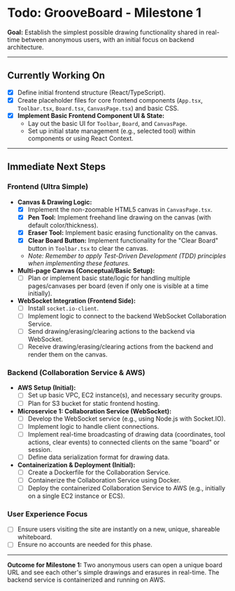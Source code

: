 # Todo: GrooveBoard - Milestone 1

**Goal:** Establish the simplest possible drawing functionality shared in real-time between anonymous users, with an initial focus on backend architecture.

---

## Currently Working On

* [x] Define initial frontend structure (React/TypeScript).
* [x] Create placeholder files for core frontend components (`App.tsx`, `Toolbar.tsx`, `Board.tsx`, `CanvasPage.tsx`) and basic CSS.
* [x] **Implement Basic Frontend Component UI & State:**
    * Lay out the basic UI for `Toolbar`, `Board`, and `CanvasPage`.
    * Set up initial state management (e.g., selected tool) within components or using React Context.

---

## Immediate Next Steps

### Frontend (Ultra Simple)

* **Canvas & Drawing Logic:**
    * [x] Implement the non-zoomable HTML5 canvas in `CanvasPage.tsx`.
    * [x] **Pen Tool:** Implement freehand line drawing on the canvas (with default color/thickness).
    * [x] **Eraser Tool:** Implement basic erasing functionality on the canvas.
    * [x] **Clear Board Button:** Implement functionality for the "Clear Board" button in `Toolbar.tsx` to clear the canvas.
    * *Note: Remember to apply Test-Driven Development (TDD) principles when implementing these features.*
* **Multi-page Canvas (Conceptual/Basic Setup):**
    * [ ] Plan or implement basic state/logic for handling multiple pages/canvases per board (even if only one is visible at a time initially).
* **WebSocket Integration (Frontend Side):**
    * [ ] Install `socket.io-client`.
    * [ ] Implement logic to connect to the backend WebSocket Collaboration Service.
    * [ ] Send drawing/erasing/clearing actions to the backend via WebSocket.
    * [ ] Receive drawing/erasing/clearing actions from the backend and render them on the canvas.

### Backend (Collaboration Service & AWS)

* **AWS Setup (Initial):**
    * [ ] Set up basic VPC, EC2 instance(s), and necessary security groups.
    * [ ] Plan for S3 bucket for static frontend hosting.
* **Microservice 1: Collaboration Service (WebSocket):**
    * [ ] Develop the WebSocket service (e.g., using Node.js with Socket.IO).
    * [ ] Implement logic to handle client connections.
    * [ ] Implement real-time broadcasting of drawing data (coordinates, tool actions, clear events) to connected clients on the same "board" or session.
    * [ ] Define data serialization format for drawing data.
* **Containerization & Deployment (Initial):**
    * [ ] Create a Dockerfile for the Collaboration Service.
    * [ ] Containerize the Collaboration Service using Docker.
    * [ ] Deploy the containerized Collaboration Service to AWS (e.g., initially on a single EC2 instance or ECS).

### User Experience Focus

* [ ] Ensure users visiting the site are instantly on a new, unique, shareable whiteboard.
* [ ] Ensure no accounts are needed for this phase.

---

**Outcome for Milestone 1:** Two anonymous users can open a unique board URL and see each other's simple drawings and erasures in real-time. The backend service is containerized and running on AWS.